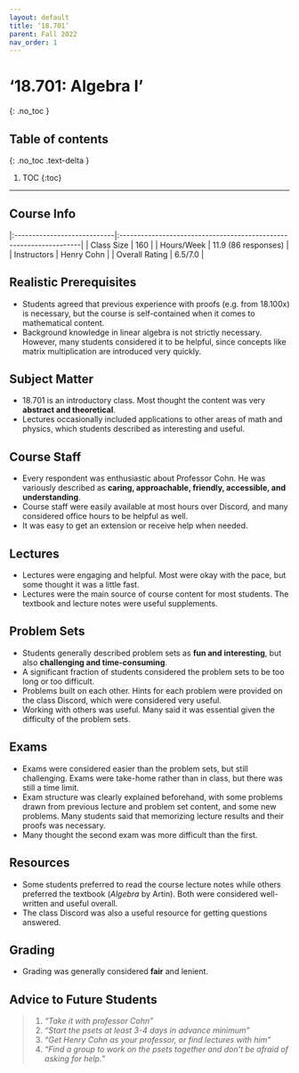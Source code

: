 ```yaml
---
layout: default
title: ‘18.701’
parent: Fall 2022
nav_order: 1
---
```


# ‘18.701: Algebra I’
{: .no_toc }

## Table of contents
{: .no_toc .text-delta }

1. TOC
{:toc}

---

## Course Info

|:----------------------------|:-------------------------------------------------------------------|
| Class Size    		| 160                                                            		|
| Hours/Week        	| 11.9 (86 responses)                                          	| 
| Instructors         	| Henry Cohn						|
| Overall Rating	| 6.5/7.0						|

## Realistic Prerequisites
* Students agreed that previous experience with proofs (e.g. from 18.100x) is necessary, but the course is self-contained when it comes to mathematical content.
* Background knowledge in linear algebra is not strictly necessary. However, many students considered it to be helpful, since concepts like matrix multiplication are introduced very quickly.

## Subject Matter
* 18.701 is an introductory class. Most thought the content was very **abstract and theoretical**. 
* Lectures occasionally included applications to other areas of math and physics, which students described as interesting and useful. 

## Course Staff
* Every respondent was enthusiastic about Professor Cohn. He was variously described as **caring, approachable, friendly, accessible, and understanding**.
* Course staff were easily available at most hours over Discord, and many considered office hours to be helpful as well.
* It was easy to get an extension or receive help when needed.

## Lectures
* Lectures were engaging and helpful. Most were okay with the pace, but some thought it was a little fast.  
* Lectures were the main source of course content for most students. The textbook and lecture notes were useful supplements.

## Problem Sets
* Students generally described problem sets as **fun and interesting**, but also **challenging and time-consuming**.
* A significant fraction of students considered the problem sets to be too long or too difficult. 
* Problems built on each other. Hints for each problem were provided on the class Discord, which were considered very useful.
* Working with others was useful. Many said it was essential given the difficulty of the problem sets.

## Exams
* Exams were considered easier than the problem sets, but still challenging. Exams were take-home rather than in class, but there was still a time limit. 
* Exam structure was clearly explained beforehand, with some problems drawn from previous lecture and problem set content, and some new problems. Many students said that memorizing lecture results and their proofs was necessary.
* Many thought the second exam was more difficult than the first.

## Resources
* Some students preferred to read the course lecture notes while others preferred the textbook (*Algebra* by Artin). Both were considered well-written and useful overall.
* The class Discord was also a useful resource for getting questions answered.

## Grading
* Grading was generally considered **fair** and lenient.

## Advice to Future Students
> 1. *“Take it with professor Cohn”*
> 2. *“Start the psets at least 3-4 days in advance minimum”*
> 3. *“Get Henry Cohn as your professor, or find lectures with him”*
> 4. *“Find a group to work on the psets together and don't be afraid of asking for help.”*

